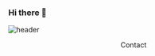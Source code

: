 ### Hi there 👋

<!--
**IngenieurSong/IngenieurSong** is a ✨ _special_ ✨ repository because its `README.md` (this file) appears on your GitHub profile.

Here are some ideas to get you started:

- 🔭 I’m currently working on ...
- 🌱 I’m currently learning ...
- 👯 I’m looking to collaborate on ...
- 🤔 I’m looking for help with ...
- 💬 Ask me about ...
- 📫 How to reach me: ...
- 😄 Pronouns: ...
- ⚡ Fun fact: ...
-->

![header](https://capsule-render.vercel.app/api?type=waving&color=0055FF&height=250&section=header&text=Suin%20Song&fontSize=70&fontColor=FFFFFF&fontAlignY=40)
  
  
<div align=center>Contact</div>
